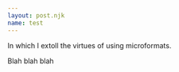 ```yaml
---
layout: post.njk
name: test
---
```


In which I extoll the virtues of using microformats.

<!-- more -->

Blah blah blah
